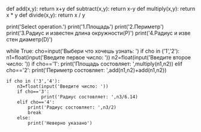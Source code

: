 def add(x,y):
    return x+y
def subtract(x,y):
    return x-y
def multiply(x,y):
    return x * y
def divide(x,y):
    return x / y

print('Select operation.')
print('1.Площадь')
print('2.Периметр')
print('3.Радиус и известен длина окружности(Р)')
print('4.Радиус и изве стен диаметр(D)')


while True:
    cho=input('Выбери что хочешь узнать: ')
    if cho in ('1','2'):
        n1=float(input('Введите первое число: '))
        n2=float(input('Введите второе число: '))
        if cho=='1':
            print('Площадь состовляет: ',multiply(n1,n2))
        elif cho=='2':
            print('Периметр состовляет: ',add(n1,n2)+add(n1,n2))
        
    if cho in ('3','4'):
        n3=float(input('Введите число: '))
        if cho=='3':
                 print('Радиус состовляет: ',n3/6.14)
        elif cho=='4':
            print('Радиус состовляет: ',n3/2)
            break
        else:
            print('Неверно указано')
            
